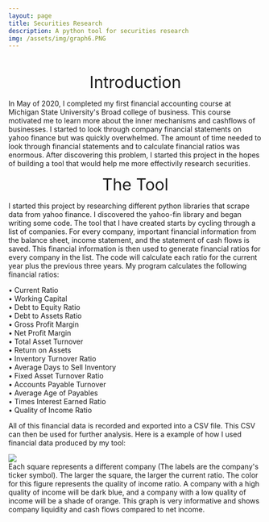 ```yaml
---
layout: page
title: Securities Research
description: A python tool for securities research
img: /assets/img/graph6.PNG
---
```



<br />
<p style="text-align: center;"><font size="+3">Introduction</font></p>
In May of 2020, I completed my first financial accounting course at Michigan State University's Broad college of business. This course motivated me to learn more about the inner mechanisms and cashflows of businesses. I started to look through company financial statements on yahoo finance but was quickly overwhelmed. The amount of time needed to look through financial statements and to calculate financial ratios was enormous. After discovering this problem, I started this project in the hopes of building a tool that would help me more effectivily research securities.


<p style="text-align: center;"><font size="+3">The Tool</font></p>
I started this project by researching different python libraries that scrape data from yahoo finance. I discovered the yahoo-fin library and began writing some code. The tool that I have created starts by cycling through a list of companies. For every company, important financial information from the balance sheet, income statement, and the statement of cash flows is saved. This financial information is then used to generate financial ratios for every company in the list. The code will calculate each ratio for the current year plus the previous three years. My program calculates the following financial ratios:

•	Current Ratio <br />
•	Working Capital<br />
•	Debt to Equity Ratio<br />
•	Debt to Assets Ratio<br />
•	Gross Profit Margin<br />
•	Net Profit Margin<br />
•	Total Asset Turnover<br />
•	Return on Assets<br />
•	Inventory Turnover Ratio<br />
•	Average Days to Sell Inventory<br />
•	Fixed Asset Turnover Ratio<br />
•	Accounts Payable Turnover<br />
•	Average Age of Payables<br />
•	Times Interest Earned Ratio<br />
•	Quality of Income Ratio<br />

All of this financial data is recorded and exported into a CSV file. This CSV can then be used for further analysis. Here is a example of how I used financial data produced by my tool:  

<div class="img">
    <img class="col three" src="{{ site.baseurl }}/assets/img/graph7.PNG">
</div>
Each square represents a different company (The labels are the company's ticker symbol). The larger the square, the larger the current ratio. The color for this figure represents the quality of income ratio. A company with a high quality of income will be dark blue, and a company with a low quality of income will be a shade of orange. This graph is very informative and shows company liquidity and cash flows compared to net income. 